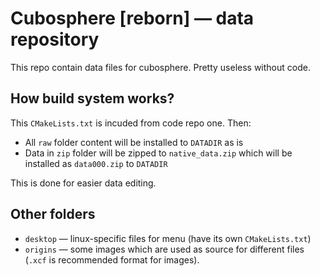 # Cubosphere [reborn] — data repository
This repo contain data files for cubosphere. Pretty useless without code.

## How build system works?
This `CMakeLists.txt` is incuded from code repo one. Then:

* All `raw` folder content will be installed to `DATADIR` as is
* Data in `zip` folder will be zipped to `native_data.zip` which will be installed as `data000.zip` to `DATADIR`

This is done for easier data editing.

## Other folders
* `desktop` — linux-specific files for menu (have its own `CMakeLists.txt`)
* `origins` — some images which are used as source for different files (`.xcf` is recommended format for images).
